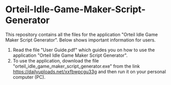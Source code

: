 # Orteil-Idle-Game-Maker-Script-Generator
This repository contains all the files for the application "Orteil Idle Game Maker Script Generator". Below shows important information for users.

1. Read the file "User Guide.pdf" which guides you on how to use the application "Orteil Idle Game Maker Script Generator".
2. To use the application, download the file "orteil_idle_game_maker_script_generator.exe" from the link https://dailyuploads.net/xxfbwpcgu33g
and then run it on your personal computer (PC).
